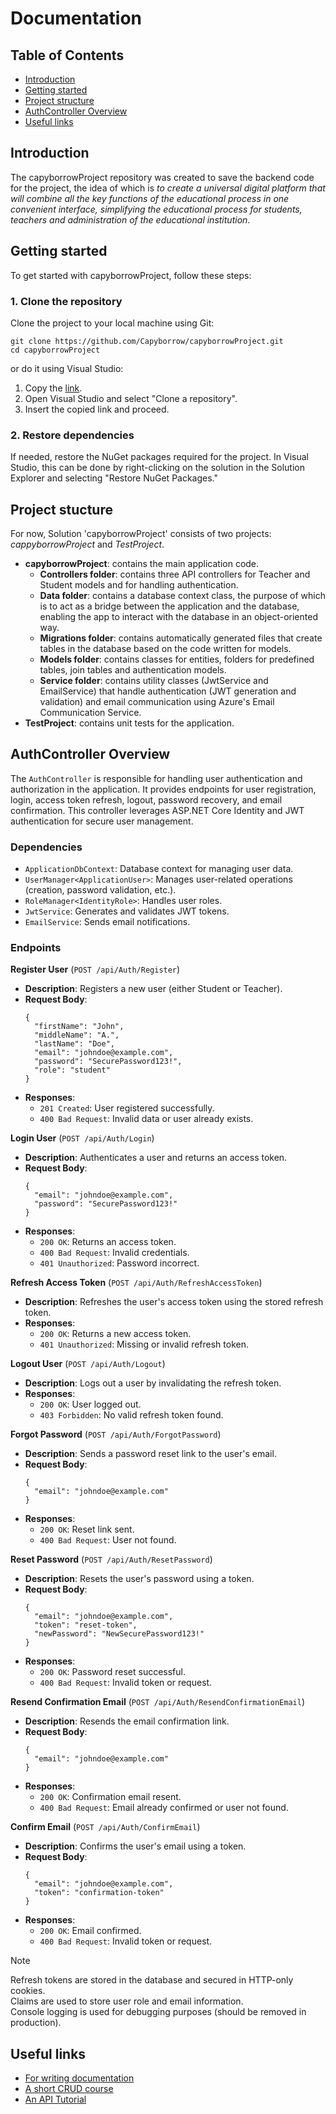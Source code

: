 # Documentation

## Table of Contents
- [Introduction](#introduction)
- [Getting started](#getting-started)
- [Project structure](#project-stucture)
- [AuthController Overview](#authcontroller-overview)
- [Useful links](#useful-links)

## Introduction

The capyborrowProject repository was created to save the backend code for the project, the idea of which is _to create a universal digital platform that will combine all the key functions of the educational process in one convenient interface, simplifying the educational process for students, teachers and administration of the educational institution_.

## Getting started

To get started with capyborrowProject, follow these steps:

### 1. Clone the repository

Clone the project to your local machine using Git:

```
git clone https://github.com/Capyborrow/capyborrowProject.git
cd capyborrowProject
```
or do it using Visual Studio:
1. Copy the [link](https://github.com/Capyborrow/capyborrowProject.git).
2. Open Visual Studio and select "Clone a repository".
3. Insert the copied link and proceed.

### 2. Restore dependencies

If needed, restore the NuGet packages required for the project. In Visual Studio, this can be done by right-clicking on the solution in the Solution Explorer and selecting "Restore NuGet Packages."

## Project stucture 
For now, Solution 'capyborrowProject' consists of two projects: _cappyborrowProject_ and _TestProject_.

- **capyborrowProject**: contains the main application code.
    - **Controllers folder**: contains three API controllers for Teacher and Student models and for handling authentication.
    - **Data folder**: contains a database context class, the purpose of which is to act as a bridge between the application and the database, enabling the app to interact with the database in an object-oriented way.
    - **Migrations folder**: contains automatically generated files that create tables in the database based on the code written for models.
    - **Models folder**: contains classes for entities, folders for predefined tables, join tables and authentication models.
    - **Service folder**: contains utility classes (JwtService and EmailService) that handle authentication (JWT generation and validation) and email communication using Azure's Email Communication Service.
- **TestProject**: contains unit tests for the application.

## AuthController Overview
The `AuthController` is responsible for handling user authentication and authorization in the application. It provides endpoints for user registration, login, access token refresh, logout, password recovery, and email confirmation. This controller leverages ASP.NET Core Identity and JWT authentication for secure user management.
### Dependencies
- `ApplicationDbContext`: Database context for managing user data.
- `UserManager<ApplicationUser>`: Manages user-related operations (creation, password validation, etc.).
- `RoleManager<IdentityRole>`: Handles user roles.
- `JwtService`: Generates and validates JWT tokens.
- `EmailService`: Sends email notifications.
### Endpoints
**Register User** (`POST /api/Auth/Register`)
  - **Description**: Registers a new user (either Student or Teacher).
  - **Request Body**:
    ```
    {
      "firstName": "John",
      "middleName": "A.",
      "lastName": "Doe",
      "email": "johndoe@example.com",
      "password": "SecurePassword123!",
      "role": "student"
    }
  - **Responses**:
    - `201 Created`: User registered successfully.
    - `400 Bad Request`: Invalid data or user already exists.

**Login User** (`POST /api/Auth/Login`)
  - **Description**: Authenticates a user and returns an access token.
  - **Request Body**:
    ```
    {
      "email": "johndoe@example.com",
      "password": "SecurePassword123!"
    }
  - **Responses**:
    - `200 OK`: Returns an access token.
    - `400 Bad Request`: Invalid credentials.
    - `401 Unauthorized`: Password incorrect.

**Refresh Access Token** (`POST /api/Auth/RefreshAccessToken`)
  - **Description**: Refreshes the user's access token using the stored refresh token.
  - **Responses**:
    - `200 OK`: Returns a new access token.
    - `401 Unauthorized`: Missing or invalid refresh token.

**Logout User** (`POST /api/Auth/Logout`)
  - **Description**: Logs out a user by invalidating the refresh token.
  - **Responses**:
    - `200 OK`: User logged out.
    - `403 Forbidden`: No valid refresh token found.

**Forgot Password** (`POST /api/Auth/ForgotPassword`)
  - **Description**: Sends a password reset link to the user's email.
  - **Request Body**:
    ```
    {
      "email": "johndoe@example.com"
    }
   - **Responses**:
     - `200 OK`: Reset link sent.
     - `400 Bad Request`: User not found.

**Reset Password** (`POST /api/Auth/ResetPassword`)
  - **Description**: Resets the user's password using a token.
  - **Request Body**:
    ```
    {
      "email": "johndoe@example.com",
      "token": "reset-token",
      "newPassword": "NewSecurePassword123!"
    }
   - **Responses**:
     - `200 OK`: Password reset successful.
     - `400 Bad Request`: Invalid token or request.

**Resend Confirmation Email** (`POST /api/Auth/ResendConfirmationEmail`)
  - **Description**: Resends the email confirmation link.
  - **Request Body**:
    ```
    {
      "email": "johndoe@example.com"
    }
   - **Responses**:
     - `200 OK`: Confirmation email resent.
     - `400 Bad Request`: Email already confirmed or user not found.

**Confirm Email** (`POST /api/Auth/ConfirmEmail`)
  - **Description**: Confirms the user's email using a token.
  - **Request Body**:
    ```
    {
      "email": "johndoe@example.com",
      "token": "confirmation-token"
    }
   - **Responses**:
     - `200 OK`: Email confirmed.
     - `400 Bad Request`: Invalid token or request.

> [!NOTE]
> Refresh tokens are stored in the database and secured in HTTP-only cookies.  
> Claims are used to store user role and email information.  
> Console logging is used for debugging purposes (should be removed in production).

## Useful links
- [For writing documentation](https://docs.github.com/en/get-started/writing-on-github/getting-started-with-writing-and-formatting-on-github/basic-writing-and-formatting-syntax#lists)
- [A short CRUD course](https://youtu.be/b8fFRX0T38M?si=lBDJx2gsc41vuBC_)
- [An API Tutorial](https://youtu.be/sdlt3-ptt9g?si=Iqdk6i4Njr5m23cn)
